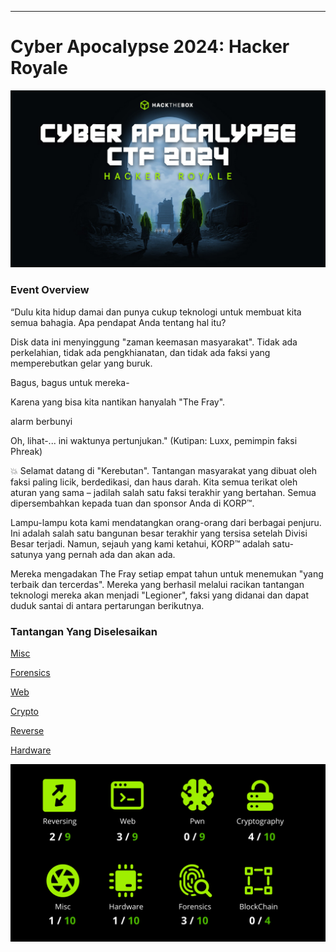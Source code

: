 
---
# Cyber Apocalypse 2024: Hacker Royale


![Alt text](img/image1.jpg)


### Event Overview
“Dulu kita hidup damai dan punya cukup teknologi untuk membuat kita semua bahagia. Apa pendapat Anda tentang hal itu?


Disk data ini menyinggung "zaman keemasan masyarakat". Tidak ada perkelahian, tidak ada pengkhianatan, dan tidak ada faksi yang memperebutkan gelar yang buruk.

Bagus, bagus untuk mereka-

Karena yang bisa kita nantikan hanyalah "The Fray".


alarm berbunyi


Oh, lihat-... ini waktunya pertunjukan." (Kutipan: Luxx, pemimpin faksi Phreak)

💥 Selamat datang di "Kerebutan". Tantangan masyarakat yang dibuat oleh faksi paling licik, berdedikasi, dan haus darah. Kita semua terikat oleh aturan yang sama – jadilah salah satu faksi terakhir yang bertahan. Semua dipersembahkan kepada tuan dan sponsor Anda di KORP™.


Lampu-lampu kota kami mendatangkan orang-orang dari berbagai penjuru. Ini adalah salah satu bangunan besar terakhir yang tersisa setelah Divisi Besar terjadi. Namun, sejauh yang kami ketahui, KORP™ adalah satu-satunya yang pernah ada dan akan ada.


Mereka mengadakan The Fray setiap empat tahun untuk menemukan "yang terbaik dan tercerdas". Mereka yang berhasil melalui racikan tantangan teknologi mereka akan menjadi "Legioner", faksi yang didanai dan dapat duduk santai di antara pertarungan berikutnya.

### Tantangan Yang Diselesaikan
[Misc](Misc/README.md)

[Forensics](Forensics/README.md)

[Web](Web/README.md)

[Crypto](Cryptography/README.md)

[Reverse](Reverse/README.md)

[Hardware](Hardware/README.md)


![Alt Text](img/Point.png)
